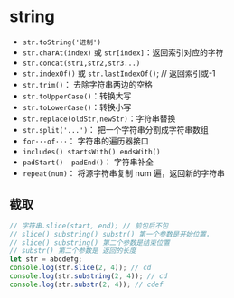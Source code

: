 # string

- `str.toString('进制')`
- `str.charAt(index)` 或 `str[index]`：返回索引对应的字符
- `str.concat(str1,str2,str3...)`
- `str.indexOf()` 或 `str.lastIndexOf()`; // 返回索引或-1
- `str.trim()`： 去除字符串两边的空格
- `str.toUpperCase()`：转换大写
- `str.toLowerCase()`：转换小写
- `str.replace(oldStr,newStr)`：字符串替换
- `str.split('...')`： 把一个字符串分割成字符串数组
- `for···of···`： 字符串的遍历器接口
- `includes() startsWith() endsWith()`
- `padStart()  padEnd()`： 字符串补全
- `repeat(num)`： 将源字符串复制 num 遍，返回新的字符串

## 截取

```js
// 字符串.slice(start, end); // 前包后不包
// slice() substring() substr() 第一个参数是开始位置，
// slice() substring() 第二个参数是结束位置
// substr() 第二个参数是 返回的长度
let str = abcdefg;
console.log(str.slice(2, 4)); // cd
console.log(str.substring(2, 4)); // cd
console.log(str.substr(2, 4)); // cdef
```
